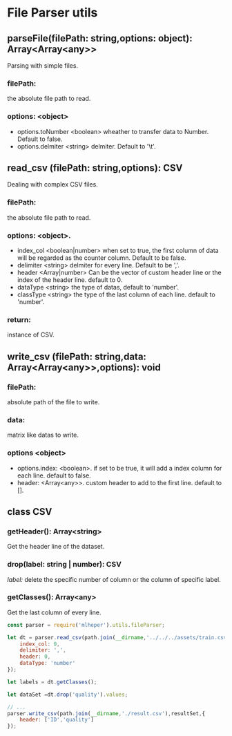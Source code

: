 # File Parser utils

## parseFile(filePath: string,options: object): Array<Array\<any>>
Parsing with simple files.

### filePath:
the absolute file path to read.
### options: \<object>
* options.toNumber \<boolean> wheather to transfer data to Number. Default to false.
* options.delmiter \<string> delmiter. Default to '\t'.

## read_csv (filePath: string,options): CSV

Dealing with complex CSV files.

### filePath:
the absolute file path to read.
### options: \<object>.
* index_col \<boolean|number> when set to true, the first column of data will be regarded as the counter column. Default to be false.
* delimiter \<string> delmiter for every line. Default to be ','.
* header \<Array<string>|number> Can be the vector of custom header line or the index of the header line. default to 0.
* dataType \<string> the type of datas, default to 'number'.
* classType \<string> the type of the last column of each line. default to 'number'.

### return: 
instance of CSV.

## write_csv (filePath: string,data: Array<Array\<any>>,options): void

### filePath: 
absolute path of the file to write.

### data:
matrix like datas to write.
### options \<object>
* options.index: \<boolean>. if set to be true, it will add a index column for each line. default to false.
* header: \<Array\<any>>. custom header to add to the first line. default to [].

## class CSV

### getHeader(): Array\<string>
Get the header line of the dataset.

### drop(label: string | number): CSV

*label:* delete the specific number of column or the column of specific label.

### getClasses(): Array\<any>
Get the last column of every line.

```js
const parser = require('mlheper').utils.fileParser;

let dt = parser.read_csv(path.join(__dirname,'../../../assets/train.csv'),{
    index_col: 0,
    delimiter: ',',
    header: 0,
    dataType: 'number'
});

let labels = dt.getClasses();

let dataSet =dt.drop('quality').values;

// ...
parser.write_csv(path.join(__dirname,'./result.csv'),resultSet,{
    header: ['ID','quality']
});
```